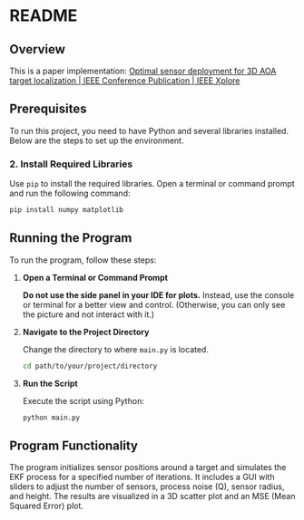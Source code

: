 # README

## Overview

This is a paper implementation: [Optimal sensor deployment for 3D AOA target localization | IEEE Conference Publication | IEEE Xplore](https://ieeexplore.ieee.org/abstract/document/7178430)

## Prerequisites

To run this project, you need to have Python and several libraries installed. Below are the steps to set up the environment.

### 2. Install Required Libraries

Use `pip` to install the required libraries. Open a terminal or command prompt and run the following command:

```sh
pip install numpy matplotlib
```

## Running the Program

To run the program, follow these steps:

1. **Open a Terminal or Command Prompt**

   **Do not use the side panel in your IDE for plots.** Instead, use the console or terminal for a better view and control. (Otherwise, you can only see the picture and not interact with it.)

2. **Navigate to the Project Directory**

   Change the directory to where `main.py` is located. 

   ```sh
   cd path/to/your/project/directory
   ```

3. **Run the Script**

   Execute the script using Python:

   ```sh
   python main.py
   ```

## Program Functionality

The program initializes sensor positions around a target and simulates the EKF process for a specified number of iterations. It includes a GUI with sliders to adjust the number of sensors, process noise (Q), sensor radius, and height. The results are visualized in a 3D scatter plot and an MSE (Mean Squared Error) plot.
